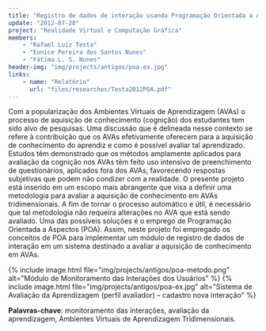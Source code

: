 ```yaml
---
title: "Registro de dados de interação usando Programação Orientada a Aspectos em um sistema para avaliação da aquisição de conhecimento em Ambientes Virtuais de Aprendizagem tridimensionais"
update: "2012-07-20"
project: "Realidade Virtual e Computação Gráfica"
members:
    - "Rafael Luiz Testa"
    - "Eunice Pereira dos Santos Nunes"
    - "Fátima L. S. Nunes"
header-img: "img/projects/antigos/poa-ex.jpg"
links:
    - name: "Relatório"
      url: "files/researches/Testa2012POA.pdf"
---
```


Com a popularização dos Ambientes Virtuais de Aprendizagem (AVAs) o processo de
aquisição de conhecimento (cognição) dos estudantes tem sido alvo de pesquisas. Uma
discussão que é delineada nesse contexto se refere à contribuição que os AVAs efetivamente
oferecem para a aquisição de conhecimento do aprendiz e como é possível avaliar tal
aprendizado. Estudos têm demonstrado que os métodos amplamente aplicados para avaliação
da cognição nos AVAs têm feito uso intensivo de preenchimento de questionários, aplicados
fora dos AVAs, favorecendo respostas subjetivas que podem não condizer com a realidade. O
presente projeto está inserido em um escopo mais abrangente que visa a definir uma
metodologia para avaliar a aquisição de conhecimento em AVAs tridimensionais. A fim de
tornar o processo automático e útil, é necessário que tal metodologia não requeira alterações
no AVA que está sendo avaliado. Uma das possíveis soluções é o emprego de Programação
Orientada a Aspectos (POA). Assim, neste projeto foi empregado os conceitos de POA para
implementar um módulo de registro de dados de interação em um sistema destinado a avaliar
a aquisição de conhecimento em AVAs.

{% include image.html file="img/projects/antigos/poa-metodo.png" alt="Módulo de Monitoramento das Interações dos Usuários" %}
{% include image.html file="img/projects/antigos/poa-ex.jpg" alt="Sistema de Avaliação da Aprendizagem (perfil avaliador) – cadastro nova interação" %}

**Palavras-chave**: monitoramento das interações, avaliação da aprendizagem, Ambientes
Virtuais de Aprendizagem Tridimensionais.
